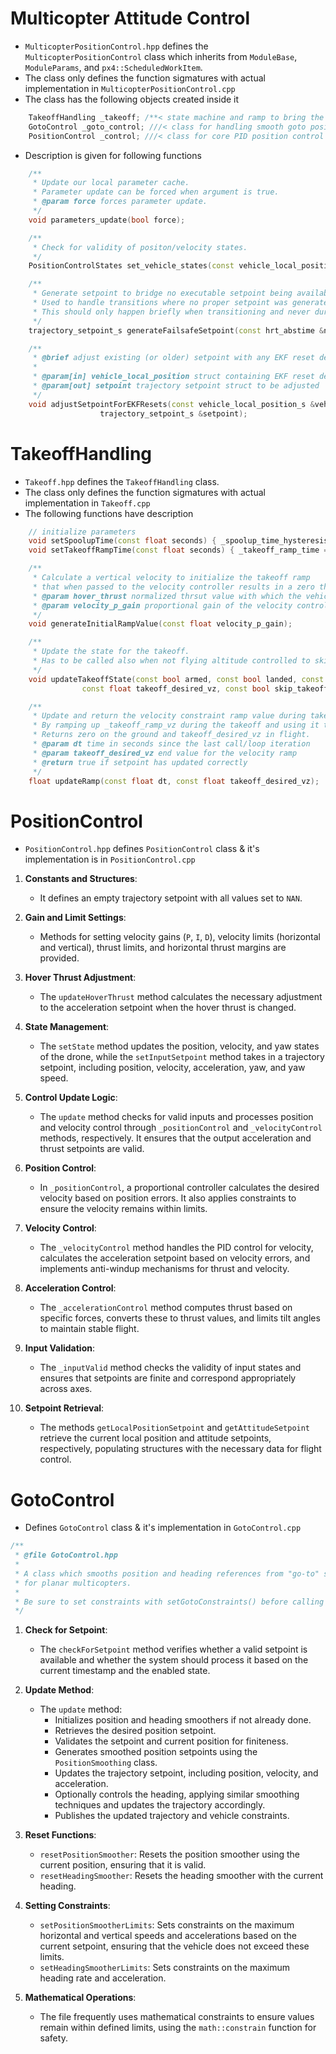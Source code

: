 # Multicopter Attitude Control 
- `MulticopterPositionControl.hpp` defines the `MulticopterPositionControl` class which inherits from `ModuleBase`, `ModuleParams`, and `px4::ScheduledWorkItem`. 
- The class only defines the function sigmatures with actual implementation in `MulticopterPositionControl.cpp`
- The class has the following objects created inside it

```cpp
    TakeoffHandling _takeoff; /**< state machine and ramp to bring the vehicle off the ground without jumps */
	GotoControl _goto_control; ///< class for handling smooth goto position setpoints
	PositionControl _control; ///< class for core PID position control
```

- Description is given for following functions

```cpp
	/**
	 * Update our local parameter cache.
	 * Parameter update can be forced when argument is true.
	 * @param force forces parameter update.
	 */
	void parameters_update(bool force);

	/**
	 * Check for validity of positon/velocity states.
	 */
	PositionControlStates set_vehicle_states(const vehicle_local_position_s &local_pos, const float dt_s);

	/**
	 * Generate setpoint to bridge no executable setpoint being available.
	 * Used to handle transitions where no proper setpoint was generated yet and when the received setpoint is invalid.
	 * This should only happen briefly when transitioning and never during mode operation or by design.
	 */
	trajectory_setpoint_s generateFailsafeSetpoint(const hrt_abstime &now, const PositionControlStates &states, bool warn);

	/**
	 * @brief adjust existing (or older) setpoint with any EKF reset deltas and update the local counters
	 *
	 * @param[in] vehicle_local_position struct containing EKF reset deltas and counters
	 * @param[out] setpoint trajectory setpoint struct to be adjusted
	 */
	void adjustSetpointForEKFResets(const vehicle_local_position_s &vehicle_local_position,
					trajectory_setpoint_s &setpoint);
```

# TakeoffHandling
- `Takeoff.hpp` defines the `TakeoffHandling` class.
- The class only defines the function sigmatures with actual implementation in `Takeoff.cpp`
- The following functions have description 
```cpp
	// initialize parameters
	void setSpoolupTime(const float seconds) { _spoolup_time_hysteresis.set_hysteresis_time_from(false, seconds * 1_s); }
	void setTakeoffRampTime(const float seconds) { _takeoff_ramp_time = seconds; }

	/**
	 * Calculate a vertical velocity to initialize the takeoff ramp
	 * that when passed to the velocity controller results in a zero throttle setpoint.
	 * @param hover_thrust normalized thrsut value with which the vehicle hovers
	 * @param velocity_p_gain proportional gain of the velocity controller to calculate the thrust
	 */
	void generateInitialRampValue(const float velocity_p_gain);

	/**
	 * Update the state for the takeoff.
	 * Has to be called also when not flying altitude controlled to skip the takeoff and not do it in flight when switching mode.
	 */
	void updateTakeoffState(const bool armed, const bool landed, const bool want_takeoff,
				const float takeoff_desired_vz, const bool skip_takeoff, const hrt_abstime &now_us);

	/**
	 * Update and return the velocity constraint ramp value during takeoff.
	 * By ramping up _takeoff_ramp_vz during the takeoff and using it to constain the maximum climb rate a smooth takeoff behavior is achieved.
	 * Returns zero on the ground and takeoff_desired_vz in flight.
	 * @param dt time in seconds since the last call/loop iteration
	 * @param takeoff_desired_vz end value for the velocity ramp
	 * @return true if setpoint has updated correctly
	 */
	float updateRamp(const float dt, const float takeoff_desired_vz);
```

# PositionControl
- `PositionControl.hpp` defines `PositionControl` class & it's implementation is in `PositionControl.cpp`

1. **Constants and Structures**: 
   - It defines an empty trajectory setpoint with all values set to `NAN`.

3. **Gain and Limit Settings**:
   - Methods for setting velocity gains (`P`, `I`, `D`), velocity limits (horizontal and vertical), thrust limits, and horizontal thrust margins are provided. 

4. **Hover Thrust Adjustment**:
   - The `updateHoverThrust` method calculates the necessary adjustment to the acceleration setpoint when the hover thrust is changed.

5. **State Management**:
   - The `setState` method updates the position, velocity, and yaw states of the drone, while the `setInputSetpoint` method takes in a trajectory setpoint, including position, velocity, acceleration, yaw, and yaw speed.

6. **Control Update Logic**:
   - The `update` method checks for valid inputs and processes position and velocity control through `_positionControl` and `_velocityControl` methods, respectively. It ensures that the output acceleration and thrust setpoints are valid.

7. **Position Control**:
   - In `_positionControl`, a proportional controller calculates the desired velocity based on position errors. It also applies constraints to ensure the velocity remains within limits.

8. **Velocity Control**:
   - The `_velocityControl` method handles the PID control for velocity, calculates the acceleration setpoint based on velocity errors, and implements anti-windup mechanisms for thrust and velocity.

9. **Acceleration Control**:
   - The `_accelerationControl` method computes thrust based on specific forces, converts these to thrust values, and limits tilt angles to maintain stable flight.

10. **Input Validation**:
    - The `_inputValid` method checks the validity of input states and ensures that setpoints are finite and correspond appropriately across axes.

11. **Setpoint Retrieval**:
    - The methods `getLocalPositionSetpoint` and `getAttitudeSetpoint` retrieve the current local position and attitude setpoints, respectively, populating structures with the necessary data for flight control.

# GotoControl
- Defines `GotoControl` class & it's implementation in `GotoControl.cpp`
```cpp
/**
 * @file GotoControl.hpp
 *
 * A class which smooths position and heading references from "go-to" setpoints
 * for planar multicopters.
 *
 * Be sure to set constraints with setGotoConstraints() before calling the update() method for the first time
 */
```
1. **Check for Setpoint**:
   - The `checkForSetpoint` method verifies whether a valid setpoint is available and whether the system should process it based on the current timestamp and the enabled state.

2. **Update Method**:
   - The `update` method:
     - Initializes position and heading smoothers if not already done.
     - Retrieves the desired position setpoint.
     - Validates the setpoint and current position for finiteness.
     - Generates smoothed position setpoints using the `PositionSmoothing` class.
     - Updates the trajectory setpoint, including position, velocity, and acceleration.
     - Optionally controls the heading, applying similar smoothing techniques and updates the trajectory accordingly.
     - Publishes the updated trajectory and vehicle constraints.

3. **Reset Functions**:
   - `resetPositionSmoother`: Resets the position smoother using the current position, ensuring that it is valid.
   - `resetHeadingSmoother`: Resets the heading smoother with the current heading.

4. **Setting Constraints**:
   - `setPositionSmootherLimits`: Sets constraints on the maximum horizontal and vertical speeds and accelerations based on the current setpoint, ensuring that the vehicle does not exceed these limits.
   - `setHeadingSmootherLimits`: Sets constraints on the maximum heading rate and acceleration.

5. **Mathematical Operations**:
   - The file frequently uses mathematical constraints to ensure values remain within defined limits, using the `math::constrain` function for safety.